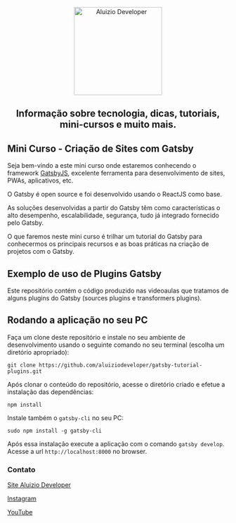 <p align="center">
  <a href="https://aluiziodeveloper.com.br/">
    <img alt="Aluizio Developer" src="https://aluiziodeveloper.com.br/assets/img/icon.png" width="200" />
  </a>
</p>
<h2 align="center">
Informação sobre tecnologia, dicas, tutoriais, mini-cursos e muito mais.
</h2>

## Mini Curso - Criação de Sites com Gatsby

Seja bem-vindo a este mini curso onde estaremos conhecendo o framework [GatsbyJS](https://gatsbyjs.com), excelente ferramenta para desenvolvimento de sites, PWAs, aplicativos, etc.

O Gatsby é open source e foi desenvolvido usando o ReactJS como base.

As soluções desenvolvidas a partir do Gatsby têm como características o alto desempenho, escalabilidade, segurança, tudo já integrado fornecido pelo Gatsby.

O que faremos neste mini curso é trilhar um tutorial do Gatsby para conhecermos os principais recursos e as boas práticas na criação de projetos com o Gatsby.

## Exemplo de uso de Plugins Gatsby

Este repositório contém o código produzido nas videoaulas que tratamos de alguns plugins do Gatsby (sources plugins e transformers plugins).

## Rodando a aplicação no seu PC

Faça um clone deste repositório e instale no seu ambiente de desenvolvimento usando o seguinte comando no seu terminal (escolha um diretório apropriado):

```
git clone https://github.com/aluiziodeveloper/gatsby-tutorial-plugins.git
```

Após clonar o conteúdo do repositório, acesse o diretório criado e efetue a instalação das dependências:

```
npm install
```

Instale também o `gatsby-cli` no seu PC:

```
sudo npm install -g gatsby-cli
```

Após essa instalação execute a aplicação com o comando `gatsby develop`. Acesse a url `http://localhost:8000` no browser.

### Contato

[Site Aluizio Developer](https://aluiziodeveloper.com.br)

[Instagram](https://www.instagram.com/smartcontacts/)

[YouTube](https://www.youtube.com/jorgealuizio)